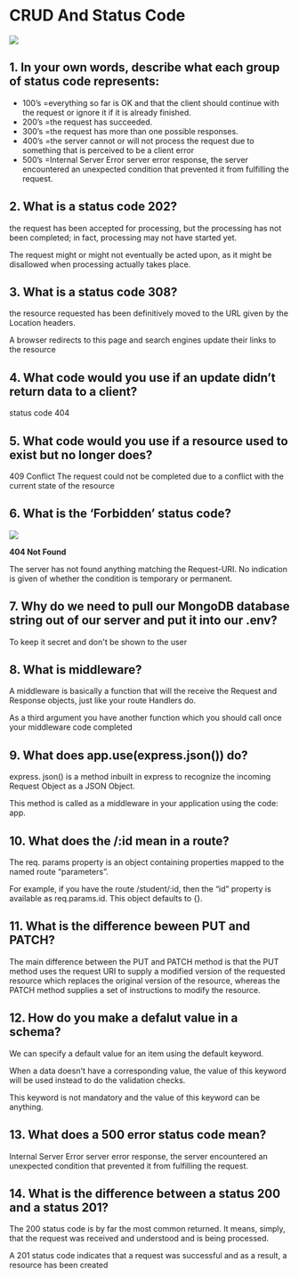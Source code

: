 # CRUD And Status Code
![](https://1.bp.blogspot.com/-k1ORhC6_IsE/XmdOqDVKX6I/AAAAAAAAAB4/3ZOOVJEoU9I4DMYXUtd1fh0efqxV-yY2gCLcBGAsYHQ/s1600/crud.jpg)

## 1. In your own words, describe what each group of status code represents:
* 100’s =everything so far is OK and that the client should continue with the request or ignore it if it is already finished.
* 200’s =the request has succeeded. 
* 300’s =the request has more than one possible responses.
* 400’s =the server cannot or will not process the request due to something that is perceived to be a client error 
* 500’s =Internal Server Error server error response, the server encountered an unexpected condition that prevented it from fulfilling the request. 

## 2. What is a status code 202?
 the request has been accepted for processing, but the processing has not been completed; in fact, processing may not have started yet. 
 
 The request might or might not eventually be acted upon, as it might be disallowed when processing actually takes place.
## 3. What is a status code 308?
the resource requested has been definitively moved to the URL given by the Location headers. 

A browser redirects to this page and search engines update their links to the resource
## 4. What code would you use if an update didn’t return data to a client?
status code 404 
## 5. What code would you use if a resource used to exist but no longer does?
 409 Conflict
The request could not be completed due to a conflict with the current state of the resource
## 6. What is the ‘Forbidden’ status code?
![](https://image.slidesharecdn.com/404-error-160921100722/95/404-error-page-5-638.jpg?cb=1474452859)

**404 Not Found**

The server has not found anything matching the Request-URI. No indication is given of whether the condition is temporary or permanent.

## 7. Why do we need to pull our MongoDB database string out of our server and put it into our .env?
To keep it secret and don't be shown to the user
## 8. What is middleware?
A middleware is basically a function that will the receive the Request and Response objects, just like your route Handlers do. 

As a third argument you have another function which you should call once your middleware code completed
## 9. What does app.use(express.json()) do?
express. json() is a method inbuilt in express to recognize the incoming Request Object as a JSON Object. 

This method is called as a middleware in your application using the code: app.
## 10. What does the /:id mean in a route?
The req. params property is an object containing properties mapped to the named route “parameters”. 

For example, if you have the route /student/:id, then the “id” property is available as req.params.id. This object defaults to {}.
## 11. What is the difference beween PUT and PATCH?
The main difference between the PUT and PATCH method is that the PUT method uses the request URI to supply a modified version of the requested resource which replaces the original version of the resource, whereas the PATCH method supplies a set of instructions to modify the resource.
## 12. How do you make a defalut value in a schema?
We can specify a default value for an item using the default keyword. 

When a data doesn't have a corresponding value, the value of this keyword will be used instead to do the validation checks. 

This keyword is not mandatory and the value of this keyword can be anything.
## 13. What does a 500 error status code mean?
Internal Server Error server error response, the server encountered an unexpected condition that prevented it from fulfilling the request. 
## 14. What is the difference between a status 200 and a status 201?

The 200 status code is by far the most common returned. It means, simply, that the request was received and understood and is being processed. 

A 201 status code indicates that a request was successful and as a result, a resource has been created

